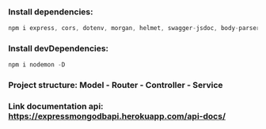 ### Install dependencies:

```js
npm i express, cors, dotenv, morgan, helmet, swagger-jsdoc, body-parser,swagger-ui-express, mongoose
```

### Install devDependencies:

```js
npm i nodemon -D
```

### Project structure: Model - Router - Controller - Service

### Link documentation api: https://expressmongodbapi.herokuapp.com/api-docs/
